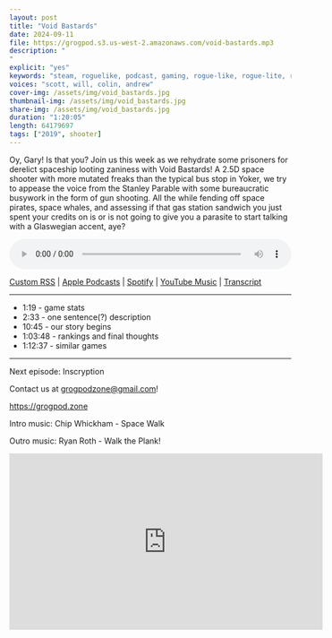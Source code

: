 ```yaml
---
layout: post
title: "Void Bastards"
date: 2024-09-11
file: https://grogpod.s3.us-west-2.amazonaws.com/void-bastards.mp3
description: "
"
explicit: "yes" 
keywords: "steam, roguelike, podcast, gaming, rogue-like, rogue-lite, roguelite"
voices: "scott, will, colin, andrew"
cover-img: /assets/img/void_bastards.jpg
thumbnail-img: /assets/img/void_bastards.jpg
share-img: /assets/img/void_bastards.jpg
duration: "1:20:05"
length: 64179697 
tags: ["2019", shooter]
---
```


Oy, Gary! Is that you? Join us this week as we rehydrate some prisoners for derelict spaceship looting zaniness with Void Bastards! A 2.5D space shooter with more mutated freaks than the typical bus stop in Yoker, we try to appease the voice from the Stanley Parable with some bureaucratic busywork in the form of gun shooting. All the while fending off space pirates, space whales, and assessing if that gas station sandwich you just spent your credits on is or is not going to give you a parasite to start talking with a Glaswegian accent, aye?


<div class="container">
  <audio controls style="width: 100%;">
    <source src="https://grogpod.s3.us-west-2.amazonaws.com/void-bastards.mp3" type="audio/mpeg">
  </audio>
</div>

[Custom RSS](https://grogpod.zone/feed.xml) | [Apple Podcasts](https://podcasts.apple.com/us/podcast/void-bastards/id1650474911?i=1000669108337) | [Spotify](https://open.spotify.com/episode/0yshJbwWloppX92M8VV9Q5?si=OVwh2FfARpqQBITwv7K1DA) | [YouTube Music](https://www.youtube.com/playlist?list=PL-ShOmyMvd4jYFChE6tgj0JYG8RKK4xe0) | [Transcript](https://github.com/ScottBurger/going_rogue_podcast/blob/master/docs/transcripts/void_bastards.txt)

---
* 1:19 - game stats
* 2:33 - one sentence(?) description
* 10:45 - our story begins
* 1:03:48 - rankings and final thoughts
* 1:12:37 - similar games

---



Next episode: Inscryption

Contact us at grogpodzone@gmail.com!

https://grogpod.zone

Intro music: Chip Whickham - Space Walk

Outro music: Ryan Roth - Walk the Plank!

<div class="embed-responsive embed-responsive-16by9">
<iframe width="560" height="315" src="https://www.youtube.com/embed/FWiXSBDWaUs" title="YouTube video player" frameborder="0" allow="accelerometer; autoplay; clipboard-write; encrypted-media; gyroscope; picture-in-picture" allowfullscreen></iframe>
</div>
